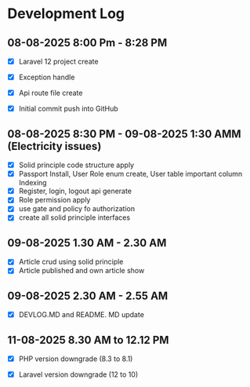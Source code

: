 # Development Log

## 08-08-2025 8:00 Pm - 8:28 PM
- [x] Laravel 12 project create
- [x] Exception handle
- [x] Api route file create
- [x] Initial commit push into GitHub 


## 08-08-2025 8:30 PM - 09-08-2025 1:30 AMM (Electricity issues)
- [x] Solid principle code structure apply 
- [x] Passport Install, User Role enum create, User table important column Indexing 
- [x] Register, login, logout api generate
- [x] Role permission apply 
- [x] use gate and policy fo authorization
- [x] create all solid principle interfaces

## 09-08-2025 1.30 AM - 2.30 AM 
- [x] Article crud using solid principle
- [x] Article published and own article show

## 09-08-2025 2.30 AM - 2.55 AM 
- [x] DEVLOG.MD and README. MD update

## 11-08-2025 8.30 AM to 12.12 PM
- [x] PHP version downgrade (8.3 to 8.1) 
- [x] Laravel version downgrade (12 to 10) 

